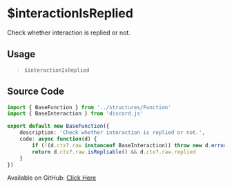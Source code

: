 # $interactionIsReplied
Check whether interaction is replied or not.
## Usage
> `$interactionIsReplied`
## Source Code
```ts
import { BaseFunction } from '../structures/Function'
import { BaseInteraction } from 'discord.js'

export default new BaseFunction({
    description: 'Check whether interaction is replied or not.',
    code: async function(d) {
        if (!(d.ctx?.raw instanceof BaseInteraction)) throw new d.error(d, 'disallowed', d.function?.name!, 'interactions')
        return d.ctx?.raw.isRepliable() && d.ctx?.raw.replied
    }
})

```
Available on GitHub: [Click Here](https://github.com/Cyberghxst/bdjs/blob/v1/src/functions/interactionIsReplied.ts)
